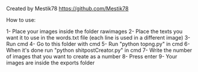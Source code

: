 Created by Mestik78
https://github.com/Mestik78

How to use:

1- Place your images inside the folder rawimages
2- Place the texts you want it to use in the words.txt file (each line is used in a different image)
3- Run cmd
4- Go to this folder with cmd
5- Run "python topng.py" in cmd
6- When it's done run "python shitpostCreator.py" in cmd
7- Write the number of images that you want to create as a number
8- Press enter
9- Your images are inside the exports folder
